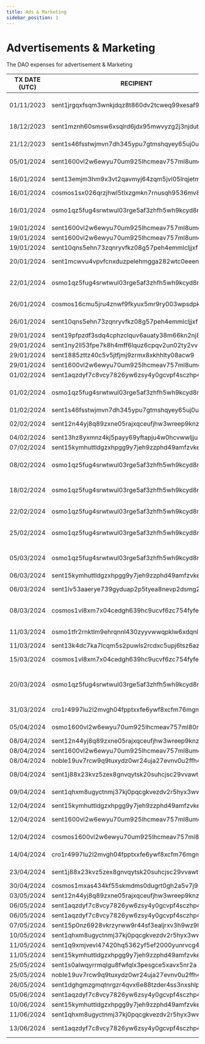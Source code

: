 ```yaml
---
title: Ads & Marketing
sidebar_position: 1
---
```


# Advertisements & Marketing

The DAO expenses for advertisement & Marketing

| TX DATE (UTC) | RECIPIENT                                 | AMOUNT | DESCRIPTION | TX DETAILS
|---------------|-------------------------------------------|--------|-------------|-----------
| 01/11/2023 | sent1jrgqxfsqm3wnkjdqz8t860dv2tcweq99xesaf9 | 1,500,000 DVPN | Designs, meme and promotional ads from Freelancer | [🔎](https://www.mintscan.io/sentinel/txs/B2CCCC2BA7C793096A42753FDEB7899174D41BD9BE6666DD2576D57C35D61594?height=13407519)
| 18/12/2023 | sent1mznh60smsw6xsqlrd6jdx95mwvyzg2j3njdutw | 852,805 DVPN | Contribution to Meile chinese RPC/API NODE | [🔎](https://www.mintscan.io/sentinel/txs/614AD07297FE6C58F314F27EDB80A24790E6957F6A54EDEA47B9AB6872A809A5?height=14101872)
| 21/12/2023 | sent1s46fsstwjmvn7dh345ypu7gtmshqyey65uj0uf | 266,677 DVPN | Offixe Suite DAO Purchase | [🔎](https://www.mintscan.io/sentinel/txs/22FEF6BD30AA85264AB4500F43E52BCA242AE0FFD8BA5BFBA87CBB8A38DE3A7E?height=14145835)
| 05/01/2024 | sent1600vl2w6ewyu70um925lhcmeav757ml8umenqt | 520,000 DVPN | Coinbureau, Ghost, Skin, ETH fees | [🔎](https://www.mintscan.io/sentinel/txs/48A39B8C561F5B755D39D7E16288300EF3A685591C924E35D18DE838887CCC45?height=14360580)
| 16/01/2024 | sent13emjm3hm9x3vt2qavmyj64zqm5jvl05lrqjetm | 101,200 DVPN | Sentinel.co website translation in Chinese | [🔎](https://www.mintscan.io/sentinel/txs/F32C776D3B6B141050E70ECE8C230394BC335DA3796C74629715550DD3D49D28?height=14513271)
| 16/01/2024 | cosmos1sx026qrzjhwl5tlxzgmkn7rnusqh9536mv8tak | 2.75 ATOM | 1 Day Promotion | [🔎](https://www.mintscan.io/cosmos/txs/618B78542483EB82E7B36CBD4265BA1BE433F3C390EBDAD67490EE6CA68D047C?height=18745862)
| 16/01/2024 | osmo1qz5fug4srwtwul03rge5af3zhfh5wh9kcyd8na | 175 USDC | Weekly Payment Community Manager Ab Eff | [🔎](https://www.mintscan.io/osmosis/tx/DF155D298F077DBE6D44539B189FE0BF4E75D66499683D8A8BC18922FBEDC408)
| 19/01/2024 | sent1600vl2w6ewyu70um925lhcmeav757ml8umenqt | 150,000 DVPN | X Giveaway | [🔎](https://www.mintscan.io/sentinel/txs/9F03515DE44F60A829E2408B2CDC68A16FB54EB3EA8723CFD0EF353575341FB4?height=14557137)
| 19/01/2024 | sent1600vl2w6ewyu70um925lhcmeav757ml8umenqt | 170,000 DVPN | Ghost.io upgrade | [🔎](https://www.mintscan.io/sentinel/txs/4F62E7233517DBDCA911F2D2815A1F39B871EAC873024BB4C5A882B39889BBDF?height=14557648)
| 19/01/2024 | sent10qns5ehn73zqnryvfkz08g57peh4emmlcljjxf | 70,000 DVPN | Ghost.io upgrade | [🔎](https://www.mintscan.io/sentinel/txs/F1A2FAB175C7FA548B9892ADE49016071C32C09A110AF7DE43CDB1FE2D6F7A52?height=14562156)
| 20/01/2024 | sent1mcwvu4vpvfcnxduzpelehmgga282wtc0eeenls | 37,680 DVPN | Sentinelgrowthdao.com domain purchase | [🔎](https://www.mintscan.io/sentinel/txs/A7AE91DD23F6DC23F16EC029FDBAD8382B32518001EF1BF130E60AA6847317DB?height=14571692)
| 22/01/2024 | osmo1qz5fug4srwtwul03rge5af3zhfh5wh9kcyd8na | 175 USDC | Weekly Payment Community Manager Ab Eff | [🔎](https://www.mintscan.io/osmosis/txs/38D789F4F02B0ACC7F0AC4BE6B9875D227752AC4BE7C31E01E4D0775C37CE83A?height=13388241)
| 26/01/2024 | cosmos16cmu5jru4znwf9fkyux5mr9ry003wpsdpkra9v | 6.4 ATOM | Testrun App Advertisement | [🔎](https://www.mintscan.io/cosmos/txs/6208C29B7D77D7EC6D0BD71ADB6A77B36561885BA488AD4D2C893268C119052C?height=18886162)
| 26/01/2024 | sent10qns5ehn73zqnryvfkz08g57peh4emmlcljjxf | 1,500,000 DVPN | Whitelabel - Advertising | [🔎](https://www.mintscan.io/sentinel/txs/8C221D4E300D38E3F7A4F781B4E3D3974599BB7CEBF473E120EE3AF2DB1B4892?height=14657834)
| 29/01/2024 | sent19pfpzdf3sdq4cphzclquv6auaty38m66kn2nj8 | 11,000 DVPN | Comp winners 1/3 | [🔎](https://www.mintscan.io/sentinel/txs/62832DD028DF2AF3B1CAF3A6CA31FE66AF542B2E441AE0EB07031F66A74E5046?height=14701875)
| 29/01/2024 | sent1ny2ll53fpe7k8h4mff6lquz6cpqv2un02ty2vv | 11,000 DVPN | Comp winners 2/3 | [🔎](https://www.mintscan.io/sentinel/txs/4AAF8D2DAE4F32D05EC6E2764869A6963BFC1BAE359B21A7F57C53EE34E8EBD8?height=14701878)
| 29/01/2024 | sent1885zttz40c5v5jtfjmj9zrmx8xkhhlty08acw9 | 11,000 DVPN | Comp winners 3/3 | [🔎](https://www.mintscan.io/sentinel/txs/5BAB210C3EC05B71CFDFDC91115866CCB37AA4BC6404F95199E0E2C242382604?height=14701881)
| 29/01/2024 | sent1600vl2w6ewyu70um925lhcmeav757ml8umenqt | 125,000 DVPN | MOZ PRO Monthly sub | [🔎](https://www.mintscan.io/sentinel/txs/0148F299B883CDA8452173C765F855DA9F18E51DB82C68ADC5C0C078E98B1DB0?height=14702275)
| 01/02/2024 | sent1aqzdyf7c8vcy7826yw6zsy4y0gcvpf4sczhp44 | 135,000 DVPN | Sticker Creation & Edits | [🔎](https://www.mintscan.io/sentinel/txs/4025093B43E15681686E8929CD25E23EA3A611D46EDAA497E4F842A77BDDA649?height=14745065)
| 01/02/2024 | osmo1qz5fug4srwtwul03rge5af3zhfh5wh9kcyd8na | 175 USDC | Weekly Payment Community Manager Ab Eff | [🔎](https://www.mintscan.io/osmosis/txs/EB4D9AB3E45AD499CB2F65932B7A655D0DA4911660274D5D32D317595E82D3D4?height=13566474)
| 01/02/2024 | sent1s46fsstwjmvn7dh345ypu7gtmshqyey65uj0uf | 55,000 DVPN | Growth DAO Marketing | [🔎](https://www.mintscan.io/sentinel/txs/3A41A01BB50BE57CB2EA805D29860366BC39BDB1F7657559AF978661DC503774?height=14745475)
| 02/02/2024 | sent12n44yj8q89zxne05rajxqceufjhw3wreep9knz | 133,000 DVPN | Payment to Writer & Adviser Jonnie | [🔎](https://www.mintscan.io/sentinel/txs/3505219C148514AD8A9F66EE519B75E6AF9FAD4221E59DD4D927BDEB762E85DC?height=14761478)
| 04/02/2024 | sent13hz8yxmnz4kj5payy69yftapju4w0hcvwwljju | 1,000,000 DVPN | dvpn.guru Financing | [🔎](https://www.mintscan.io/sentinel/txs/A4062DBEDE22D2FAD60883FDD715FBE99B6AF2A50C42D4429C3FC266BA27855F?height=14792524)
| 07/02/2024 | sent15kymhuttldgzxhpgg9y7jeh9zzphd49amfzvke | 250,000 DVPN | SIN news 4 dvpn.news | [🔎](https://www.mintscan.io/sentinel/txs/532122F67336EB000C51EE033F98B17B1C1C50A2A9992C11C8D61C6395FE3325?height=14833776)
| 08/02/2024 | osmo1qz5fug4srwtwul03rge5af3zhfh5wh9kcyd8na | 175 USDC | Weekly Payment Community Manager Ab Eff | [🔎](https://www.mintscan.io/osmosis/txs/40AFA1FB00177A319F6AE0D23AD8FB37F741B5A44D8AAE7D3DB243A4A3389A75?height=13687389)
| 18/02/2024 | osmo1qz5fug4srwtwul03rge5af3zhfh5wh9kcyd8na | 175 USDC | Weekly Payment Community Manager Ab Eff | [🔎](https://www.mintscan.io/osmosis/txs/3F17AE999B08130ABB443FBC9B4E3CABA4FE1351DFC5AE83F78200CC38E6484A?height=13860834)
| 22/02/2024 | osmo1qz5fug4srwtwul03rge5af3zhfh5wh9kcyd8na | 505 USDC | Zealy end of campaign payment | [🔎](https://www.mintscan.io/osmosis/tx/E989765EE943D2F21CDB8472B287E6BD87EF22AD7D0A0501A364F44DDA566200)
| 25/02/2024 | osmo1qz5fug4srwtwul03rge5af3zhfh5wh9kcyd8na | 175 USDC | Weekly Payment Community Manager Ab Eff | [🔎](https://www.mintscan.io/osmosis/tx/CCE5BE1B4137F135EB01AE01967A94FA077B70F62E3301FFA8ABC68ACEAA0CE4?height=13984433)
| 05/03/2024 | osmo1qz5fug4srwtwul03rge5af3zhfh5wh9kcyd8na | 350 USDC | Fortnight Payment Community Manager Ab Eff | [🔎](https://www.mintscan.io/osmosis/tx/1007DE24DEAC51DDD8CA21DEC7CD34C270D20448E26224C0F3DC2AE99CBE1EEF?height=14140976)
| 06/03/2024 | sent15kymhuttldgzxhpgg9y7jeh9zzphd49amfzvke | 200,000 DVPN | dvpn.news Contributor | [🔎](https://www.mintscan.io/sentinel/tx/E39F50E31FEF714EC889AB91316823F9852516CDCA3CA178C3B9AA7E8073CAB3?height=15240646)
| 06/03/2024 | sent1lv53aaerye739gyduap2p5tyea8nevp2dsmg2e | 25,000 DVPN | X Campaign Decentr Screencap | [🔎](https://www.mintscan.io/sentinel/tx/7BB8E29FDFDABA81827B1768EA451E79A50449B5C14C2690A5CCDAB8BB9BE9C3?height=15241103)
| 08/03/2024 | cosmos1vl8xm7x04cedgh639hc9ucvf6zc754fyfewhef | 75.3396001 ATOM | Payment for video, dvpn.news article and journalist | [🔎](https://www.mintscan.io/cosmos/tx/81CD7A30E4F9C2FC9CD90550ADAEE2CA7E056417842F8CC779C12D55F7E75635)
| 11/03/2024 | osmo1tfr2rnktlm9ehrqnnl430zyyvwwqpklw6xdqnl | 250 USDC | Cosmobot for 3 Telegram channels | [🔎](https://www.mintscan.io/osmosis/tx/2CC514858E3E89994F6D091AFCD34BCF639BAF93E3778131F8E20BB4F43E5D41?height=14245349)
| 11/03/2024 | sent13k4dc7ka7lcqm5s2puwls2rcdxc5upj6tsz6az | 20,000 DVPN | Tip Bot | [🔎](https://www.mintscan.io/sentinel/tx/12BF7B2F20A22CA9D44EB4B1AED9CBEBC3B5CB341777C9D44053EC6BF11EE2F3?height=15313711)
| 15/03/2024 | cosmos1vl8xm7x04cedgh639hc9ucvf6zc754fyfewhef | 44.367606 ATOM | Adobe Creative Software | [🔎](https://www.mintscan.io/cosmos/tx/F0527C73AD5608001DCB6C17DFCDF83C01EAA5198F3B1877482B95D8AC853070?height=19570971)
| 20/03/2024 | osmo1qz5fug4srwtwul03rge5af3zhfh5wh9kcyd8na | 260 USDC | Last Payment Community Manager Ab Eff + Omniflix Contest | [🔎](https://www.mintscan.io/osmosis/tx/690755C9925812B3D077C803CF9B60142E18AFA9A3B8046183664C13542F6E99?height=14399570)
| 31/03/2024 | cro1r4997lu2l2mvgh04fpptxxfe6ywf8xcfm76mgm | 32,395.85667520 CRO | Cosmoverse | [🔎](https://www.mintscan.io/osmosis/tx/916203BDBF3F193AE04E9E21BC78A912460B73C368518390CD597FDAA7A00861?height=14604456)
| 05/04/2024 | osmo1600vl2w6ewyu70um925lhcmeav757ml80mu6jk | 10 USDC | Text TX - Cosmoverse payment | [🔎](https://www.mintscan.io/osmosis/tx/4C9AAE3F6D510CEF4896283D994E85F98322C56413CA6D730D586ABA7B929449?height=14705945)
| 08/04/2024 | sent12n44yj8q89zxne05rajxqceufjhw3wreep9knz | 127,400 DVPN | dvpn.news Contributor | [🔎](https://www.mintscan.io/sentinel/tx/C002F10154A2768E9A43590C13C314D0298207BB7AC395D8BF2770471344ACC3?height=15714602)
| 08/04/2024 | sent1600vl2w6ewyu70um925lhcmeav757ml8umenqt | 210,000 DVPN | X Marketing + Elon Sub | [🔎](https://www.mintscan.io/sentinel/tx/699777E36BBB45629453857367AEEF4DB676BB1CD7F3BFE838B9150B3C85C841?height=15715618)
| 08/04/2024 | noble19uv7rcw9q9tuxydz0wr24uja27evnv0u2ffh4q | 100 USDC | X Marketing - CH | [🔎](https://www.mintscan.io/osmosis/tx/4AB1983824AC95EC6C0D90390980C579BD34B7577F3AA2B9571233B23CB5FF23?height=14765282)
| 08/04/2024 | sent1j88x23kvz5zex8gnvqytsk20suhcjsc29vvawt | 25,000 DVPN | dvpn.news Foxinodes Article | [🔎](https://www.mintscan.io/sentinel/tx/43187150D118703655BDFB76D2033BD2FC431C541A2932AB03EF1BDF227FA1C5?height=15724136)
| 09/04/2024 | sent1qhxm8ugyctnmj37kj0pqcgkvezdv2r5hyx3www | 55,100 DVPN | Mod indonesia Trial 1 Month | [🔎](https://www.mintscan.io/sentinel/tx/4834C6D9C510B5D68D09C6B3FB98CC66F94E1CBF848DE53F99AC16CF6AA7D17D?height=15733227)
| 12/04/2024 | sent15kymhuttldgzxhpgg9y7jeh9zzphd49amfzvke | 465,000 DVPN | dvpn.news Contributor | [🔎](https://www.mintscan.io/sentinel/tx/BE76555A68C34C3C68D523A9E345413A2A789CC1D1F623BA76F728E154104630?height=15774279)
| 12/04/2024 | sent1600vl2w6ewyu70um925lhcmeav757ml8umenqt | 5,000,000 DVPN | App marketing costs. Wires and sponsors | [🔎](https://www.mintscan.io/sentinel/tx/E81FEC37A8AC87EF0283E953F3C2266E305DC3D4B4515C448C881A651C5479B8?height=15775553)
| 12/04/2024 | cosmos1600vl2w6ewyu70um925lhcmeav757ml88q02yy | 928,403121  ATOM | Cosmoverse, twitter blue for DAO | [🔎](https://www.mintscan.io/cosmos/tx/3D4417E89D929F98DF067062DC60A2FC13BD1C4F8A6FD8A51A18E34BEBFE506A?height=19966388)
| 14/04/2024 | cro1r4997lu2l2mvgh04fpptxxfe6ywf8xcfm76mgm | 46,910.40058727 CRO | Cosmoverse | [🔎](https://www.mintscan.io/osmosis/tx/C3BA8E1372307DBA6B2BE702F832E1CFBB9860BA87461C3F41A69F11BAF63F97?height=14905842)
| 23/04/2024 | sent1j88x23kvz5zex8gnvqytsk20suhcjsc29vvawt | 25,000 DVPN | dvpn.news Node Guide on Raspberry | [🔎](https://www.mintscan.io/sentinel/tx/4E8B123B0D53BEAC53AF6B383BB8A0639CDF58D7AFB6551D7CE44A64D2304F90?height=15929406)
| 30/04/2024 | cosmos1mxas434kf55skmdms0dugrt0gh2a5v7j9sd8cd | 10.444822 ATOM | Marketing Support | [🔎](https://www.mintscan.io/cosmos/tx/95B2F5C7357AB95D2243D7ACCE0944C5241745D63A34AA397BCBFCAD7C54359F?height=20223953)
| 03/05/2024 | sent12n44yj8q89zxne05rajxqceufjhw3wreep9knz | 200,000 DVPN | dvpn.news Contributor | [🔎](https://www.mintscan.io/sentinel/tx/863E5EE72931A4A63073064A55D4AE6A4F8AB8DD15321A24D4E5C76928402021?height=16061250)
| 06/05/2024 | sent1aqzdyf7c8vcy7826yw6zsy4y0gcvpf4sczhp44 | 155,000 DVPN | Admin/Mod | [🔎](https://www.mintscan.io/osmosis/tx/363F9F53ED190D91102044BF7B76EDE8509C43AABA11828BF9FD3D1D7B922037?height=15502023)
| 06/05/2024 | sent1aqzdyf7c8vcy7826yw6zsy4y0gcvpf4sczhp44 | 100,000 DVPN | Admin/Mod | [🔎](https://www.mintscan.io/osmosis/tx/9922AC44A73789496FA5370CF0D2E0627FB79D9CBA8A27DB38673001D4C40A4C?height=15503857)
| 07/05/2024 | sent15p0nz6928vkrzyrww9r44sf3ealjrxv3h9wz9h | 150,000 DVPN | Bounty Prize | [🔎](https://www.mintscan.io/sentinel/tx/4EA1442B0A470D7245230EC3EE11CE23D2E7873AE3388E0524EA0D7C1B9296CF?height=16115230)
| 10/05/2024 | sent1qhxm8ugyctnmj37kj0pqcgkvezdv2r5hyx3www | 85,000 DVPN | Mod/Contributor | [🔎](https://www.mintscan.io/sentinel/tx/9068C58B06F7DBD8C54DC120897CA7B8ABF046AB915877D94EDAF9654A1B1F3C?height=16152915)
| 11/05/2024 | sent1q9xmjvevl47420hq5362yf5ef2000yunrvcg4l | 128,000 DVPN | Contributor | [🔎](https://www.mintscan.io/sentinel/tx/3C70DFBAEEDA3D557BB9283B257CBA86423051BF27FE8DD9893436BCCCD32D88?height=16173515)
| 11/05/2024 | sent15kymhuttldgzxhpgg9y7jeh9zzphd49amfzvke | 678,541 DVPN | dvpn.news Contributor | [🔎](https://www.mintscan.io/sentinel/tx/11037C5EBF3102519D999A7B94F86E7E4D3AABAB8EE4556477E995A288AE18EC?height=16174922)
| 25/05/2024 | sent1s0alwqyrrmqlgu8fwfqlx3pesgce5xavx5nr2a | 160,000 DVPN | Mods | [🔎](https://www.mintscan.io/sentinel/tx/74A3AE95E6DFD7AD0FFF7C7CC8373952906C86C6B6200BC6029FA4A1D8947514?height=16359317)
| 25/05/2024 | noble19uv7rcw9q9tuxydz0wr24uja27evnv0u2ffh4q | 900 USDC | PR Cosmos Hoss | [🔎](https://www.mintscan.io/osmosis/tx/CED10BC1CCBC897D9EB6D5D48A0183D2B5F32FF452C1B56E008592BFB7BD9644?height=16066141)
| 26/05/2024 | sent1dghgmzgmqtnrgzr4qvx6e88tzder4ss3nxshlp | 150,000 DVPN | Contributor | [🔎](https://www.mintscan.io/sentinel/tx/1C38B3F5ED197FAD50FC58E7FCCD501812BBA3B17CB4ED3A3E01E858FAC7E3B2?height=16375377)
| 05/06/2024 | sent1aqzdyf7c8vcy7826yw6zsy4y0gcvpf4sczhp44 | 265,500 DVPN | Admin/Mod | [🔎](https://www.mintscan.io/sentinel/tx/81EDA0F80A24A58477DE0F6DC73B7740E1D0FFC21517360358B901BCACDBF140?height=16520115)
| 10/06/2024 | sent15kymhuttldgzxhpgg9y7jeh9zzphd49amfzvke | 720,150 DVPN | dvpn.news Contributor | [🔎](https://www.mintscan.io/sentinel/tx/53E27D9B56A5260555FC7B4F58AF4E89B7C513D773581E7AC0EA835C20C3E222?height=16587614)
| 11/06/2024 | sent1qhxm8ugyctnmj37kj0pqcgkvezdv2r5hyx3www | 92,000 DVPN | Mod/Contributor | [🔎](https://www.mintscan.io/sentinel/tx/2C9368C12FBE0B60FB422666074892EF92D0C2A4422938B5A15005EB62F751F2?height=16609884)
| 13/06/2024 | sent1aqzdyf7c8vcy7826yw6zsy4y0gcvpf4sczhp44 | 250,000 DVPN | Twitter Blue Indonesia + Phone sims etc | [🔎](https://www.mintscan.io/sentinel/tx/0BD195C92B17064828F419BDE841DEF5D4A0E3A1F4917785E9C20522639C839F?height=16639271)
